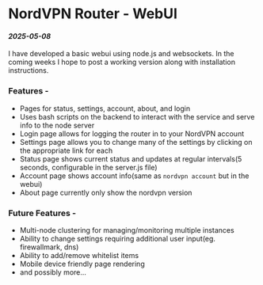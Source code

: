 # NordVPN Router - WebUI
#### *2025-05-08*
I have developed a basic webui using node.js and websockets. In the coming weeks I hope to post a working version along with installation instructions.
### Features -
* Pages for status, settings, account, about, and login
* Uses bash scripts on the backend to interact with the service and serve info to the node server
* Login page allows for logging the router in to your NordVPN account
* Settings page allows you to change many of the settings by clicking on the appropriate link for each
* Status page shows current status and updates at regular intervals(5 seconds, configurable in the server.js file)
* Account page shows account info(same as `nordvpn account` but in the webui)
* About page currently only show the nordvpn version

### Future Features -
* Multi-node clustering for managing/monitoring multiple instances
* Ability to change settings requiring additional user input(eg. firewallmark, dns)
* Ability to add/remove whitelist items
* Mobile device friendly page rendering
* and possibly more...
